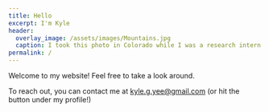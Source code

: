 ```yaml
---
title: Hello
excerpt: I'm Kyle
header:
  overlay_image: /assets/images/Mountains.jpg
  caption: I took this photo in Colorado while I was a research intern!
permalink: /
---
```


Welcome to my website! Feel free to take a look around.

To reach out, you can contact me at kyle.g.yee@gmail.com (or hit the button under my profile!)
